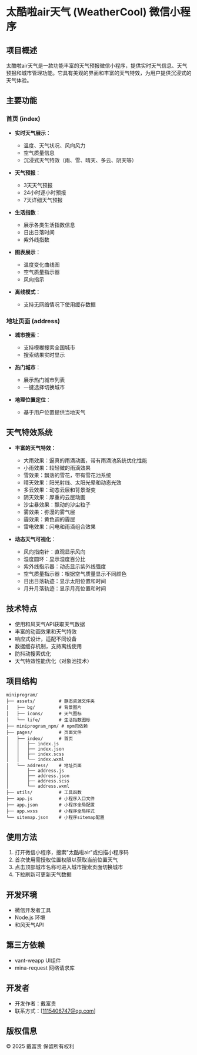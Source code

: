 # 太酷啦air天气 (WeatherCool) 微信小程序

## 项目概述

太酷啦air天气是一款功能丰富的天气预报微信小程序，提供实时天气信息、天气预报和城市管理功能。它具有美观的界面和丰富的天气特效，为用户提供沉浸式的天气体验。

## 主要功能

### 首页 (index)

- **实时天气展示**：
  - 温度、天气状况、风向风力
  - 空气质量信息
  - 沉浸式天气特效（雨、雪、晴天、多云、阴天等）

- **天气预报**：
  - 3天天气预报
  - 24小时逐小时预报
  - 7天详细天气预报

- **生活指数**：
  - 展示各类生活指数信息
  - 日出日落时间
  - 紫外线指数

- **图表展示**：
  - 温度变化曲线图
  - 空气质量指示器
  - 风向指示

- **离线模式**：
  - 支持无网络情况下使用缓存数据

### 地址页面 (address)

- **城市搜索**：
  - 支持模糊搜索全国城市
  - 搜索结果实时显示

- **热门城市**：
  - 展示热门城市列表
  - 一键选择切换城市

- **地理位置定位**：
  - 基于用户位置提供当地天气

## 天气特效系统

- **丰富的天气特效**：
  - 大雨效果：逼真的雨滴动画，带有雨滴池系统优化性能
  - 小雨效果：较轻微的雨滴效果
  - 雪效果：飘落的雪花，带有雪花池系统
  - 晴天效果：阳光射线、太阳光晕和动态光效
  - 多云效果：动态云层和背景渐变
  - 阴天效果：厚重的云层动画
  - 沙尘暴效果：飘动的沙尘粒子
  - 雾效果：弥漫的雾气层
  - 霾效果：黄色调的霾层
  - 雷电效果：闪电和雨滴组合效果

- **动态天气可视化**：
  - 风向指南针：直观显示风向
  - 湿度圆环：显示湿度百分比
  - 紫外线指示器：动态显示紫外线强度
  - 空气质量指示器：根据空气质量显示不同颜色
  - 日出日落轨迹：显示太阳位置和时间
  - 月升月落轨迹：显示月亮位置和时间

## 技术特点

- 使用和风天气API获取天气数据
- 丰富的动画效果和天气特效
- 响应式设计，适配不同设备
- 数据缓存机制，支持离线使用
- 防抖动搜索优化
- 天气特效性能优化（对象池技术）

## 项目结构

```
miniprogram/
├── assets/         # 静态资源文件夹
│   ├── bg/         # 背景图片
│   ├── icons/      # 天气图标
│   └── life/       # 生活指数图标
├── miniprogram_npm/ # npm包依赖
├── pages/          # 页面文件
│   ├── index/      # 首页
│   │   ├── index.js
│   │   ├── index.json
│   │   ├── index.scss
│   │   └── index.wxml
│   └── address/    # 地址页面
│       ├── address.js
│       ├── address.json
│       ├── address.scss
│       └── address.wxml
├── utils/          # 工具函数
├── app.js          # 小程序入口文件
├── app.json        # 小程序全局配置
├── app.wxss        # 小程序全局样式
└── sitemap.json    # 小程序sitemap配置
```

## 使用方法

1. 打开微信小程序，搜索"太酷啦air"或扫描小程序码
2. 首次使用需授权位置权限以获取当前位置天气
3. 点击顶部城市名称可进入城市搜索页面切换城市
4. 下拉刷新可更新天气数据

## 开发环境

- 微信开发者工具
- Node.js 环境
- 和风天气API

## 第三方依赖

- vant-weapp UI组件
- mina-request 网络请求库

## 开发者

- 开发作者：戴富贵
- 联系方式：[1115406747@qq.com]

## 版权信息

© 2025 戴富贵 保留所有权利 